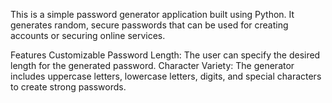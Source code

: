 This is a simple password generator application built using Python. It generates random, secure passwords that can be used for creating accounts or securing online services.

Features
Customizable Password Length: The user can specify the desired length for the generated password.
Character Variety: The generator includes uppercase letters, lowercase letters, digits, and special characters to create strong passwords.
